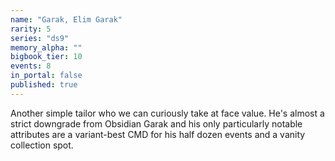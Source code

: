 ```yaml
---
name: "Garak, Elim Garak"
rarity: 5
series: "ds9"
memory_alpha: ""
bigbook_tier: 10
events: 8
in_portal: false
published: true
---
```


Another simple tailor who we can curiously take at face value. He's almost a strict downgrade from Obsidian Garak and his only particularly notable attributes are a variant-best CMD for his half dozen events and a vanity collection spot.
